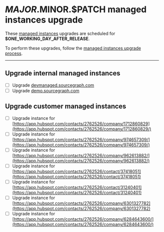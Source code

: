 <!--
DO NOTE COPY THIS ISSUE TEMPLATE MANUALLY. Use `yarn release tracking:issues` in the `sourcegraph/sourcegraph` repository.

Arguments:
- $MAJOR
- $MINOR
- $PATCH
- $RELEASE_DATE
- $ONE_WORKING_DAY_AFTER_RELEASE
-->

# $MAJOR.$MINOR.$PATCH managed instances upgrade

These [managed instances](https://about.sourcegraph.com/handbook/engineering/distribution/managed) upgrades are scheduled for **$ONE_WORKING_DAY_AFTER_RELEASE**.

To perform these upgrades, follow the [managed instances upgrade process](https://about.sourcegraph.com/handbook/engineering/distribution/managed/upgrade_process).

---

## Upgrade internal managed instances

- [ ] Upgrade [devmanaged.sourcegraph.com](https://devmanaged.sourcegraph.com)
- [ ] Upgrade [demo.sourcegraph.com](https://demo.sourcegraph.com)

## Upgrade customer managed instances

<!-- DO NOT MENTION CUSTOMER NAMES on this list - use a Hubspot link instead. -->

- [ ] Upgrade instance for [https://app.hubspot.com/contacts/2762526/company/1712860829](https://app.hubspot.com/contacts/2762526/company/1712860829/)
- [ ] Upgrade instance for [https://app.hubspot.com/contacts/2762526/company/974657309/](https://app.hubspot.com/contacts/2762526/company/974657309/)
- [ ] Upgrade instance for [https://app.hubspot.com/contacts/2762526/company/962613882/](https://app.hubspot.com/contacts/2762526/company/962613882/)
- [ ] Upgrade instance for [https://app.hubspot.com/contacts/2762526/contact/37418051](https://app.hubspot.com/contacts/2762526/contact/37418051)
- [ ] Upgrade instance for [https://app.hubspot.com/contacts/2762526/contact/31240401](https://app.hubspot.com/contacts/2762526/contact/31240401)
- [ ] Upgrade instance for [https://app.hubspot.com/contacts/2762526/company/6301327782](https://app.hubspot.com/contacts/2762526/company/6301327782)
- [ ] Upgrade instance for [https://app.hubspot.com/contacts/2762526/company/6284643600/](https://app.hubspot.com/contacts/2762526/company/6284643600/)
